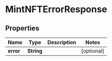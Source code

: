 

# MintNFTErrorResponse


## Properties

Name | Type | Description | Notes
------------ | ------------- | ------------- | -------------
**error** | **String** |  |  [optional]



